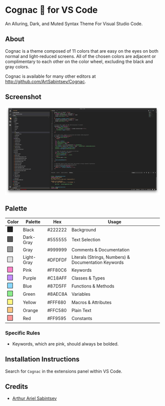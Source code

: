 # Cognac 🥃 for VS Code
An Alluring, Dark, and Muted Syntax Theme For Visual Studio Code.

## About
Cognac is a theme composed of 11 colors that are easy on the eyes on both normal and light-reduced screens. All of the chosen colors are adjacent or complimentary to each other on the color wheel, excluding the black and gray colors.

Cognac is available for many other editors at http://github.com/ArtSabintsev/Cognac.

## Screenshot
![Editor + JavaScript + Terminal Screenshot](./screenshot.png)

## Palette

Color | Palette | Hex | Usage
--- | --- | --- | ---
<span style="display:inline-block;width:16px;height:16px;background-color:#222222;border:1px solid #000;"></span> | Black      | #222222 | Background
<span style="display:inline-block;width:16px;height:16px;background-color:#555555;border:1px solid #000;"></span> | Dark-Gray  | #555555 | Text Selection
<span style="display:inline-block;width:16px;height:16px;background-color:#999999;border:1px solid #000;"></span> | Gray       | #999999 | Comments & Documentation
<span style="display:inline-block;width:16px;height:16px;background-color:#DFDFDF;border:1px solid #000;"></span> | Light-Gray | #DFDFDF | Literals (Strings, Numbers) & Documentation Keywords
<span style="display:inline-block;width:16px;height:16px;background-color:#FF80C6;border:1px solid #000;"></span> | Pink       | #FF80C6 | Keywords
<span style="display:inline-block;width:16px;height:16px;background-color:#C18AFF;border:1px solid #000;"></span> | Purple     | #C18AFF | Classes & Types
<span style="display:inline-block;width:16px;height:16px;background-color:#87D5FF;border:1px solid #000;"></span> | Blue       | #87D5FF | Functions & Methods
<span style="display:inline-block;width:16px;height:16px;background-color:#8AEC8A;border:1px solid #000;"></span> | Green      | #8AEC8A | Variables
<span style="display:inline-block;width:16px;height:16px;background-color:#FFF680;border:1px solid #000;"></span> | Yellow     | #FFF680 | Macros & Attributes
<span style="display:inline-block;width:16px;height:16px;background-color:#FFC580;border:1px solid #000;"></span> | Orange     | #FFC580 | Plain Text
<span style="display:inline-block;width:16px;height:16px;background-color:#FF9595;border:1px solid #000;"></span> | Red        | #FF9595 | Constants

### Specific Rules
- Keywords, which are pink, should always be bolded.

## Installation Instructions
Search for `Cognac` in the extensions panel within VS Code.

## Credits
- [Arthur Ariel Sabintsev](http://www.sabintsev.com/)
